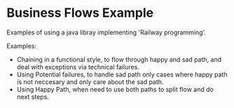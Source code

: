# Business Flows Example

Examples of using a java libray implementing 'Railway programming'.

Examples:

- Chaining in a functional style, to flow through happy and sad path, and deal with exceptions via technical failures.
- Using Potential failures, to handle sad path only cases where happy path is not neccesary and only care about the sad path.
- Using Happy Path, when need to use both paths to split flow and do next steps.

